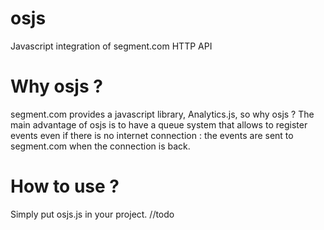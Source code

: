 # osjs
Javascript integration of segment.com HTTP API

# Why osjs ? 
segment.com provides a javascript library, Analytics.js, so why osjs ?
The main advantage of osjs is to have a queue system that allows to register events even if there is no internet connection : the events are sent to segment.com when the connection is back.

# How to use ?
Simply put osjs.js in your project.
//todo